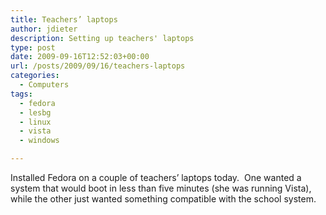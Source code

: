 ```yaml
---
title: Teachers’ laptops
author: jdieter
description: Setting up teachers' laptops
type: post
date: 2009-09-16T12:52:03+00:00
url: /posts/2009/09/16/teachers-laptops
categories:
  - Computers
tags:
  - fedora
  - lesbg
  - linux
  - vista
  - windows

---
```

Installed Fedora on a couple of teachers&#8217; laptops today.  One wanted a system that would boot in less than five minutes (she was running Vista), while the other just wanted something compatible with the school system.
